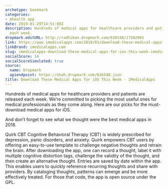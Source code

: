 ```yaml
---
archetype: bookmark
categories:
- mhealth app
date: 2019-01-29T14:51:09Z
description: Hundreds of medical apps for healthcare providers and patients are released
  each week.
dropmark.editURL: http://radhikan.dropmark.com/616548/17592965
link: https://www.imedicalapps.com/2019/01/download-these-medical-apps-for-ios-this-week/
linkBrand: imedicalapps.com
slug: imedicalapps-download-these-medical-apps-for-ios-this-week-imedicalapps
socialScore: 14
socialScoreSimulated: true
source:
  name: Dropmark
  apiendpoint: https://shah.dropmark.com/616548.json
title: Download These Medical Apps for iOS This Week - iMedicalApps
---
```

Hundreds of medical apps for healthcare providers and patients are released each week. We’re committed to picking the most useful ones for medical professionals as they come along. Here are our picks for the must-download medical apps for iOS.

And don’t forget to see what we thought were the best medical apps in 2018.

Quirk CBT
Cognitive Behavioral Therapy (CBT) is widely prescribed for depression, panic disorders, and anxiety. Quirk empowers CBT users by offering an easy-to-use template to challenge negative thoughts and retrain the brain. After downloading the app, one can record a thought, label it with multiple cognitive distortion tags, challenge the validity of the thought, and then create an alternative thought. Entries are saved by date within the app. This enables users to quickly reference recurring thoughts and share with providers. By cataloging thoughts, patterns can emerge and be more effectively treated. For those that code, the app is open source under the GPL.

